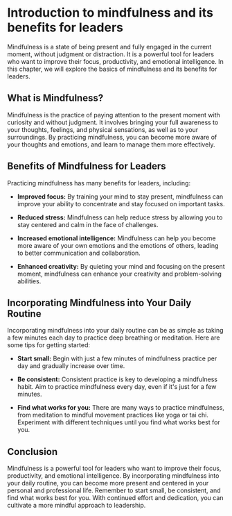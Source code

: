 # Introduction to mindfulness and its benefits for leaders

Mindfulness is a state of being present and fully engaged in the current moment, without judgment or distraction. It is a powerful tool for leaders who want to improve their focus, productivity, and emotional intelligence. In this chapter, we will explore the basics of mindfulness and its benefits for leaders.

What is Mindfulness?
--------------------

Mindfulness is the practice of paying attention to the present moment with curiosity and without judgment. It involves bringing your full awareness to your thoughts, feelings, and physical sensations, as well as to your surroundings. By practicing mindfulness, you can become more aware of your thoughts and emotions, and learn to manage them more effectively.

Benefits of Mindfulness for Leaders
-----------------------------------

Practicing mindfulness has many benefits for leaders, including:

* **Improved focus:** By training your mind to stay present, mindfulness can improve your ability to concentrate and stay focused on important tasks.

* **Reduced stress:** Mindfulness can help reduce stress by allowing you to stay centered and calm in the face of challenges.

* **Increased emotional intelligence:** Mindfulness can help you become more aware of your own emotions and the emotions of others, leading to better communication and collaboration.

* **Enhanced creativity:** By quieting your mind and focusing on the present moment, mindfulness can enhance your creativity and problem-solving abilities.

Incorporating Mindfulness into Your Daily Routine
-------------------------------------------------

Incorporating mindfulness into your daily routine can be as simple as taking a few minutes each day to practice deep breathing or meditation. Here are some tips for getting started:

* **Start small:** Begin with just a few minutes of mindfulness practice per day and gradually increase over time.

* **Be consistent:** Consistent practice is key to developing a mindfulness habit. Aim to practice mindfulness every day, even if it's just for a few minutes.

* **Find what works for you:** There are many ways to practice mindfulness, from meditation to mindful movement practices like yoga or tai chi. Experiment with different techniques until you find what works best for you.

Conclusion
----------

Mindfulness is a powerful tool for leaders who want to improve their focus, productivity, and emotional intelligence. By incorporating mindfulness into your daily routine, you can become more present and centered in your personal and professional life. Remember to start small, be consistent, and find what works best for you. With continued effort and dedication, you can cultivate a more mindful approach to leadership.
